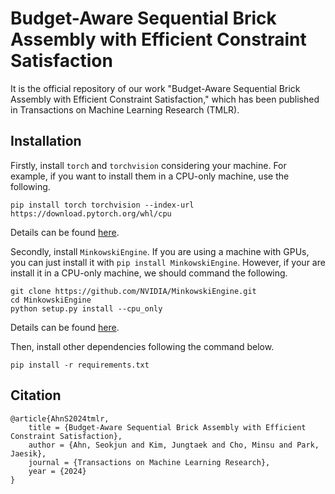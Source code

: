 # Budget-Aware Sequential Brick Assembly with Efficient Constraint Satisfaction

It is the official repository of our work "Budget-Aware Sequential Brick Assembly with Efficient Constraint Satisfaction," which has been published in Transactions on Machine Learning Research (TMLR).

## Installation

Firstly, install `torch` and `torchvision` considering your machine. For example, if you want to install them in a CPU-only machine, use the following.
```
pip install torch torchvision --index-url https://download.pytorch.org/whl/cpu
```
Details can be found [here](https://pytorch.org/get-started/locally/).

Secondly, install `MinkowskiEngine`. If you are using a machine with GPUs, you can just install it with `pip install MinkowskiEngine`. However, if your are install it in a CPU-only machine, we should command the following.

```
git clone https://github.com/NVIDIA/MinkowskiEngine.git
cd MinkowskiEngine
python setup.py install --cpu_only
```
Details can be found [here](https://nvidia.github.io/MinkowskiEngine/quick_start.html).

Then, install other dependencies following the command below.
```
pip install -r requirements.txt
```

## Citation

```
@article{AhnS2024tmlr,
    title = {Budget-Aware Sequential Brick Assembly with Efficient Constraint Satisfaction},
    author = {Ahn, Seokjun and Kim, Jungtaek and Cho, Minsu and Park, Jaesik},
    journal = {Transactions on Machine Learning Research},
    year = {2024}
}
```

